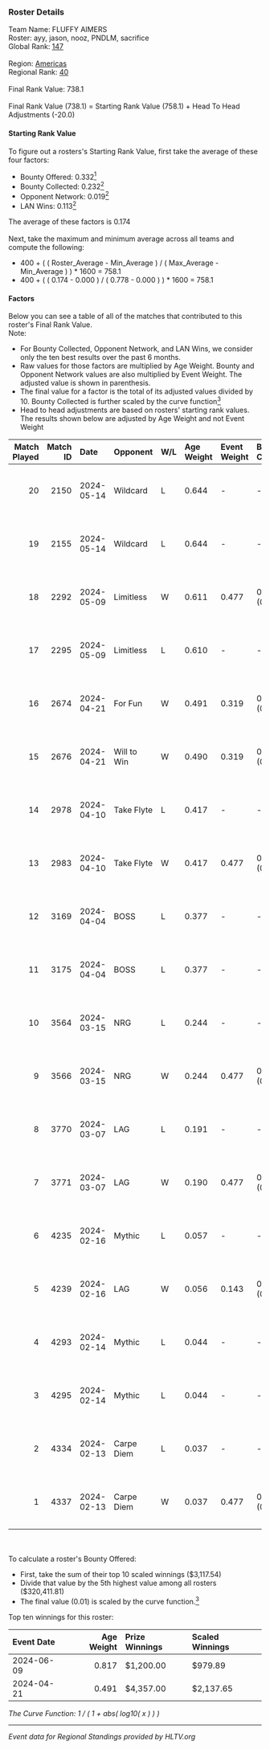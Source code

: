 ### Roster Details<br />
Team Name: FLUFFY AIMERS<br />
Roster: ayy, jason, nooz, PNDLM, sacrifice<br />
Global Rank: [147](../standings_global.md)<br />
<br />
Region: [Americas]( ../standings_americas.md)<br />
Regional Rank: [40]( ../standings_americas.md)<br />
<br />
Final Rank Value:  738.1<br />
<br />
Final Rank Value (738.1) = Starting Rank Value (758.1) + Head To Head Adjustments (-20.0)<br />

#### Starting Rank Value<br />
To figure out a rosters's Starting Rank Value, first take the average of these four factors:<br />
- Bounty Offered: 0.332[<sup>1</sup>](#table2)
- Bounty Collected: 0.232[<sup>2</sup>](#table1)
- Opponent Network: 0.019[<sup>2</sup>](#table1)
- LAN Wins: 0.113[<sup>2</sup>](#table1)

The average of these factors is 0.174<br />
<br />
Next, take the maximum and minimum average across all teams and compute the following:<br />
- 400 + ( ( Roster_Average - Min_Average ) / ( Max_Average - Min_Average ) ) * 1600 = 758.1
- 400 + ( ( 0.174 - 0.000 ) / ( 0.778 - 0.000 ) ) * 1600 = 758.1


#### Factors<br />
Below you can see a table of all of the matches that contributed to this roster's Final Rank Value.<br />
Note:<br />

- For Bounty Collected, Opponent Network, and LAN Wins, we consider only the ten best results over the past 6 months.
- Raw values for those factors are multiplied by Age Weight. Bounty and Opponent Network values are also multiplied by Event Weight. The adjusted value is shown in parenthesis.
- The final value for a factor is the total of its adjusted values divided by 10. Bounty Collected is further scaled by the curve function[<sup>3</sup>](#curveFunction)
- Head to head adjustments are based on rosters' starting rank values. The results shown below are adjusted by Age Weight and not Event Weight
<span id="table1"></span><br />


| Match Played | Match ID | Date       | Opponent    | W/L | Age Weight | Event Weight | Bounty Collected | Opponent Network | LAN Wins  | H2H Adj. | Roster                                 |
| -: | -: | :- | :- | :- | :- | :- | :- | :- | :- | -: | :- |
|           20 |     2150 | 2024-05-14 | Wildcard    | L   | 0.644      | -            | -                | -                | -         |    -6.16 | ayy, jason, nooz, PNDLM, sacrifice     |
|           19 |     2155 | 2024-05-14 | Wildcard    | L   | 0.644      | -            | -                | -                | -         |    -6.47 | ayy, jason, nooz, PNDLM, sacrifice     |
|           18 |     2292 | 2024-05-09 | Limitless   | W   | 0.611      | 0.477        | 0.001 (0.000)    | 0.159 (0.046)    | 0 (0.000) |     6.91 | ayy, jason, nooz, PNDLM, sacrifice     |
|           17 |     2295 | 2024-05-09 | Limitless   | L   | 0.610      | -            | -                | -                | -         |   -12.65 | ayy, jason, nooz, PNDLM, sacrifice     |
|           16 |     2674 | 2024-04-21 | For Fun     | W   | 0.491      | 0.319        | 0.003 (0.001)    | 0.019 (0.003)    | 1 (0.491) |     5.88 | ayy, brett, Fr3nk1e, jason, PNDLM      |
|           15 |     2676 | 2024-04-21 | Will to Win | W   | 0.490      | 0.319        | 0.001 (0.000)    | 0.000 (0.000)    | 1 (0.490) |     3.36 | ayy, brett, Fr3nk1e, jason, PNDLM      |
|           14 |     2978 | 2024-04-10 | Take Flyte  | L   | 0.417      | -            | -                | -                | -         |    -7.65 | ayy, intra, jason, PNDLM, sacrifice    |
|           13 |     2983 | 2024-04-10 | Take Flyte  | W   | 0.417      | 0.477        | 0.002 (0.000)    | 0.231 (0.046)    | 0 (0.000) |     5.59 | ayy, jason, nooz, PNDLM, sacrifice     |
|           12 |     3169 | 2024-04-04 | BOSS        | L   | 0.377      | -            | -                | -                | -         |    -5.21 | ayy, intra, jason, nooz, sacrifice     |
|           11 |     3175 | 2024-04-04 | BOSS        | L   | 0.377      | -            | -                | -                | -         |    -5.38 | ayy, intra, jason, PNDLM, sacrifice    |
|           10 |     3564 | 2024-03-15 | NRG         | L   | 0.244      | -            | -                | -                | -         |    -2.97 | ayy, intra, jason, PNDLM, sacrifice    |
|            9 |     3566 | 2024-03-15 | NRG         | W   | 0.244      | 0.477        | 0.020 (0.002)    | 0.502 (0.058)    | 0 (0.000) |     4.79 | ayy, intra, jason, PNDLM, sacrifice    |
|            8 |     3770 | 2024-03-07 | LAG         | L   | 0.191      | -            | -                | -                | -         |    -2.42 | ayy, jason, LEARSI, PNDLM, sacrifice   |
|            7 |     3771 | 2024-03-07 | LAG         | W   | 0.190      | 0.477        | 0.012 (0.001)    | 0.376 (0.034)    | 0 (0.000) |     3.63 | ayy, jason, LEARSI, PNDLM, sacrifice   |
|            6 |     4235 | 2024-02-16 | Mythic      | L   | 0.057      | -            | -                | -                | -         |    -0.80 | intra, jason, LEARSI, PNDLM, sacrifice |
|            5 |     4239 | 2024-02-16 | LAG         | W   | 0.056      | 0.143        | 0.012 (0.000)    | 0.376 (0.003)    | 0 (0.000) |     1.08 | intra, jason, LEARSI, PNDLM, sacrifice |
|            4 |     4293 | 2024-02-14 | Mythic      | L   | 0.044      | -            | -                | -                | -         |    -0.63 | intra, jason, LEARSI, PNDLM, sacrifice |
|            3 |     4295 | 2024-02-14 | Mythic      | L   | 0.044      | -            | -                | -                | -         |    -0.63 | intra, jason, LEARSI, PNDLM, sacrifice |
|            2 |     4334 | 2024-02-13 | Carpe Diem  | L   | 0.037      | -            | -                | -                | -         |    -0.73 | intra, jason, LEARSI, PNDLM, sacrifice |
|            1 |     4337 | 2024-02-13 | Carpe Diem  | W   | 0.037      | 0.477        | 0.005 (0.000)    | 0.035 (0.001)    | 0 (0.000) |     0.45 | intra, jason, LEARSI, PNDLM, sacrifice |

<br />
<span id="table2"></span><br />
To calculate a roster's Bounty Offered:<br />

- First, take the sum of their top 10 scaled winnings ($3,117.54)
- Divide that value by the 5th highest value among all rosters ($320,411.81)
- The final value (0.01) is scaled by the curve function.[<sup>3</sup>](#curveFunction)

Top ten winnings for this roster:<br />

| Event Date | Age Weight | Prize Winnings | Scaled Winnings |
| :- | -: | :- | :- |
| 2024-06-09 |      0.817 | $1,200.00      | $979.89         |
| 2024-04-21 |      0.491 | $4,357.00      | $2,137.65       |


<span id="curveFunction"></span>_The Curve Function: 1 / ( 1 + abs( log10( x ) ) )_<br />

---
_Event data for Regional Standings provided by HLTV.org_<br />
